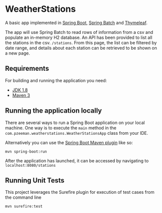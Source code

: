 # WeatherStations

A basic app implemented in [Spring Boot](http://projects.spring.io/spring-boot/), [Spring Batch](https://spring.io/projects/spring-batch) and [Thymeleaf](https://www.thymeleaf.org).

The app will use Spring Batch to read rows of information from a csv and populate an in-memory H2 database.
An API has been provided to list all the stations in the csv. ``/stations``.  From this page, the list can be filtered by date range, and details about each station can be retrieved to be shown on a new page.

## Requirements

For building and running the application you need:

- [JDK 1.8](http://www.oracle.com/technetwork/java/javase/downloads/jdk8-downloads-2133151.html)
- [Maven 3](https://maven.apache.org)

## Running the application locally

There are several ways to run a Spring Boot application on your local machine. One way is to execute the `main` method in the `com.pzeeman.weatherstations.WeatherStationsApp` class from your IDE.

Alternatively you can use the [Spring Boot Maven plugin](https://docs.spring.io/spring-boot/docs/current/reference/html/build-tool-plugins-maven-plugin.html) like so:

```shell
mvn spring-boot:run
```

After the application has launched, it can be accessed by navigating to ``localhost:8080/stations``

## Running Unit Tests

This project leverages the Surefire plugin for execution of test cases from the command line

```shell script
mvn surefire:test
```